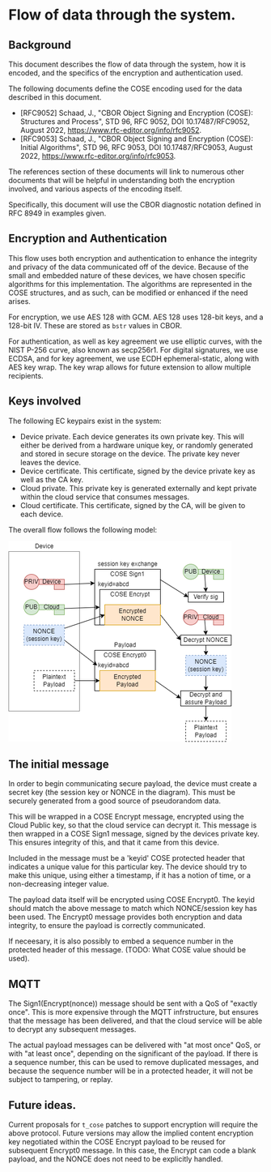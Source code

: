 # Flow of data through the system.

## Background

This document describes the flow of data through the system, how it is
encoded, and the specifics of the encryption and authentication used.

The following documents define the COSE encoding used for the data
described in this document.

- [RFC9052]  Schaad, J., "CBOR Object Signing and Encryption (COSE):
  Structures and Process", STD 96, RFC 9052, DOI 10.17487/RFC9052,
  August 2022, <https://www.rfc-editor.org/info/rfc9052>.
- [RFC9053]  Schaad, J., "CBOR Object Signing and Encryption (COSE):
  Initial Algorithms", STD 96, RFC 9053, DOI 10.17487/RFC9053,
  August 2022, <https://www.rfc-editor.org/info/rfc9053>.

The references section of these documents will link to numerous other
documents that will be helpful in understanding both the encryption
involved, and various aspects of the encoding itself.

Specifically, this document will use the CBOR diagnostic notation
defined in RFC 8949 in examples given.

## Encryption and Authentication

This flow uses both encryption and authentication to enhance the
integrity and privacy of the data communicated off of the device.
Because of the small and embedded nature of these devices, we have
chosen specific algorithms for this implementation.  The algorithms
are represented in the COSE structures, and as such, can be modified
or enhanced if the need arises.

For encryption, we use AES 128 with GCM.  AES 128 uses 128-bit keys,
and a 128-bit IV.  These are stored as `bstr` values in CBOR.

For authentication, as well as key agreement we use elliptic curves,
with the NIST P-256 curve, also known as secp256r1.  For digital
signatures, we use ECDSA, and for key agreement, we use ECDH
ephemeral-static, along with AES key wrap.  The key wrap allows for
future extension to allow multiple recipients.

## Keys involved

The following EC keypairs exist in the system:

- Device private.  Each device generates its own private key.  This
  will either be derived from a hardware unique key, or randomly
  generated and stored in secure storage on the device.  The private
  key never leaves the device.
- Device certificate.  This certificate, signed by the device private
  key as well as the CA key.
- Cloud private.  This private key is generated externally and kept
  private within the cloud service that consumes messages.
- Cloud certificate.  This certificate, signed by the CA, will be
  given to each device.

The overall flow follows the following model:

![Encrypted data flow](cose-payload.drawio.png)

## The initial message

In order to begin communicating secure payload, the device must create
a secret key (the session key or NONCE in the diagram).  This must be
securely generated from a good source of pseudorandom data.

This will be wrapped in a COSE Encrypt message, encrypted using the
Cloud Public key, so that the cloud service can decrypt it.  This
message is then wrapped in a COSE Sign1 message, signed by the devices
private key.  This ensures integrity of this, and that it came from
this device.

Included in the message must be a 'keyid' COSE protected header that
indicates a unique value for this particular key.  The device should
try to make this unique, using either a timestamp, if it has a notion
of time, or a non-decreasing integer value.

The payload data itself will be encrypted using COSE Encrypt0.  The
keyid should match the above message to match which NONCE/session key
has been used.  The Encrypt0 message provides both encryption and data
integrity, to ensure the payload is correctly communicated.

If neceesary, it is also possibly to embed a sequence number in the
protected header of this message.  (TODO: What COSE value should be
used).

## MQTT

The Sign1(Encrypt(nonce)) message should be sent with a QoS of
"exactly once".  This is more expensive through the MQTT
infrstructure, but ensures that the message has been delivered, and
that the cloud service will be able to decrypt any subsequent
messages.

The actual payload messages can be delivered with "at most once" QoS,
or with "at least once", depending on the significant of the payload.
If there is a sequence number, this can be used to remove duplicated
messages, and because the sequence number will be in a protected
header, it will not be subject to tampering, or replay.

## Future ideas.

Current proposals for `t_cose` patches to support encryption will
require the above protocol.  Future versions may allow the implied
content encryption key negotiated within the COSE Encrypt payload to
be reused for subsequent Encrypt0 message.  In this case, the Encrypt
can code a blank payload, and the NONCE does not need to be explicitly
handled.
